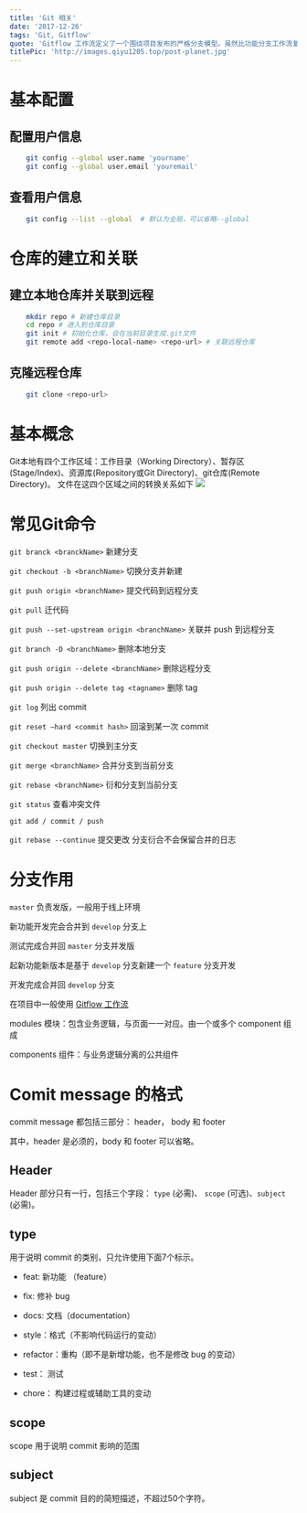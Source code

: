 ```yaml
---
title: 'Git 相关'
date: '2017-12-26'
tags: 'Git, Gitflow'
quote: 'Gitflow 工作流定义了一个围绕项目发布的严格分支模型。虽然比功能分支工作流复杂几分，但提供了用于一个健壮的用于管理大型项目的框架。'
titlePic: 'http://images.qiyu1205.top/post-planet.jpg'
---
```


# 基本配置
## 配置用户信息
```bash
    git config --global user.name 'yourname'
    git config --global user.email 'youremail'
```
## 查看用户信息
```bash
    git config --list --global  # 默认为全局，可以省略--global
```

# 仓库的建立和关联
## 建立本地仓库并关联到远程
```bash
    mkdir repo # 新建仓库目录
    cd repo # 进入到仓库目录
    git init # 初始化仓库，会在当前目录生成.git文件
    git remote add <repo-local-name> <repo-url> # 关联远程仓库
```
## 克隆远程仓库
```bash
    git clone <repo-url>
```

# 基本概念
Git本地有四个工作区域：工作目录（Working Directory）、暂存区(Stage/Index)、资源库(Repository或Git Directory)、git仓库(Remote Directory)。
文件在这四个区域之间的转换关系如下
![](http://images.qiyu1205.top/POST/POST_GIT.png)

# 常见Git命令

`git branck <branckName>`   新建分支

`git checkout -b <branchName>`   切换分支并新建

`git push origin <branchName>`   提交代码到远程分支

`git pull`   迁代码

`git push --set-upstream origin <branchName>`   关联并 push 到远程分支

`git branch -D <branchName>`   删除本地分支

`git push origin --delete <branchName>`   删除远程分支 

`git push origin --delete tag <tagname>`   删除 tag

`git log`   列出 commit

`git reset –hard <commit hash>`  回滚到某一次 commit

`git checkout master`   切换到主分支

`git merge <branchName>`   合并分支到当前分支

`git rebase <branchName>`   衍和分支到当前分支

`git status`   查看冲突文件

`git add / commit / push`

`git rebase --continue`   提交更改 分支衍合不会保留合并的日志

<!-- more -->

# 分支作用

`master` 负责发版，一般用于线上环境

新功能开发完会合并到 `develop` 分支上

测试完成合并回 `master` 分支并发版

起新功能新版本是基于 `develop` 分支新建一个 `feature` 分支开发

开发完成合并回 `develop` 分支

在项目中一般使用 [Gitflow 工作流](https://github.com/oldratlee/translations/blob/master/git-workflows-and-tutorials/workflow-gitflow.md)

modules 模块：包含业务逻辑，与页面一一对应。由一个或多个 component 组成

components 组件：与业务逻辑分离的公共组件

# Comit message 的格式

commit message 都包括三部分： header， body 和 footer

其中，header 是必须的，body 和 footer 可以省略。

## Header

Header 部分只有一行，包括三个字段： `type` (必需)、 `scope` (可选)、`subject` (必需)。

## type

用于说明 commit 的类别，只允许使用下面7个标示。

- feat: 新功能 （feature）

- fix: 修补 bug

- docs: 文档（documentation）

- style：格式（不影响代码运行的变动）

- refactor：重构（即不是新增功能，也不是修改 bug 的变动）

- test： 测试

- chore： 构建过程或辅助工具的变动

## scope

scope 用于说明 commit 影响的范围

## subject

subject 是 commit 目的的简短描述，不超过50个字符。
